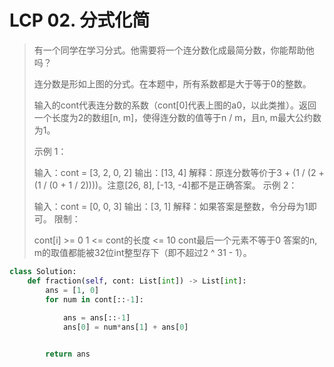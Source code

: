 # LCP 02. 分式化简

> 有一个同学在学习分式。他需要将一个连分数化成最简分数，你能帮助他吗？
>
> 连分数是形如上图的分式。在本题中，所有系数都是大于等于0的整数。
>
> 输入的cont代表连分数的系数（cont\[0\]代表上图的a0，以此类推）。返回一个长度为2的数组\[n, m\]，使得连分数的值等于n / m，且n, m最大公约数为1。
>
> 示例 1：
>
> 输入：cont = \[3, 2, 0, 2\] 输出：\[13, 4\] 解释：原连分数等价于3 + \(1 / \(2 + \(1 / \(0 + 1 / 2\)\)\)\)。注意\[26, 8\], \[-13, -4\]都不是正确答案。 示例 2：
>
> 输入：cont = \[0, 0, 3\] 输出：\[3, 1\] 解释：如果答案是整数，令分母为1即可。 限制：
>
> cont\[i\] &gt;= 0 1 &lt;= cont的长度 &lt;= 10 cont最后一个元素不等于0 答案的n, m的取值都能被32位int整型存下（即不超过2 ^ 31 - 1）。



```python
class Solution:
    def fraction(self, cont: List[int]) -> List[int]:
        ans = [1, 0]
        for num in cont[::-1]:
            
            ans = ans[::-1]
            ans[0] = num*ans[1] + ans[0]


        return ans
```

